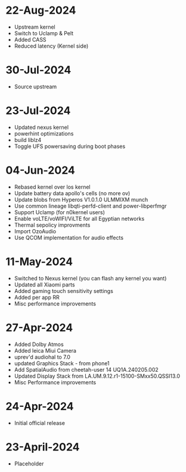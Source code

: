# 22-Aug-2024
- Upstream kernel
- Switch to Uclamp & Pelt
- Added CASS
- Reduced latency (Kernel side)

# 30-Jul-2024
- Source upstream

# 23-Jul-2024
- Updated nexus kernel
- powerhint optimizations 
- build liblz4
- Toggle UFS powersaving during boot phases

# 04-Jun-2024
- Rebased kernel over los kernel
- Update battery data apollo's cells (no more ov)
- Update blobs from Hyperos V1.0.1.0 ULMMIXM munch 
- Use common lineage libqti-perfd-client and power-libperfmgr
- Support Uclamp (for n0kernel users)
- Enable voLTE/voWIFI/ViLTE for all Egyptian networks
- Thermal sepolicy improvments
- Import OzoAudio
- Use QCOM implementation for audio effects

# 11-May-2024
- Switched to Nexus kernel (you can flash any kernel you want)
- Updated all Xiaomi parts
- Added gaming touch sensitivity settings 
- Added per app RR
- Misc performance improvements

# 27-Apr-2024
- Added Dolby Atmos
- Added leica Miui Camera
- uprev'd audiohal to 7.0
- updated Graphics Stack - from phone1
- Add SpatialAudio from cheetah-user 14 UQ1A.240205.002
- Updated Display Stack from LA.UM.9.12.r1-15100-SMxx50.QSSI13.0
- Misc Performance improvements

# 24-Apr-2024
- Initial official release

# 23-April-2024
* Placeholder
